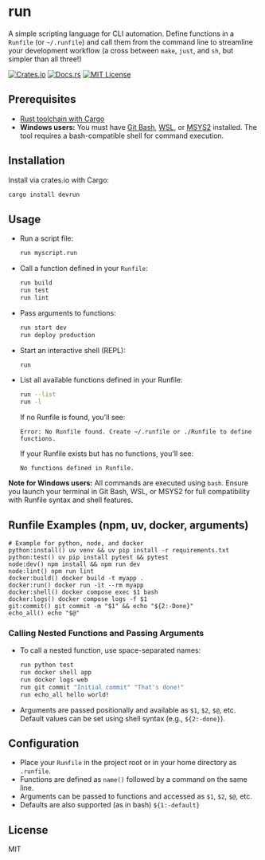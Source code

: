 # run

A simple scripting language for CLI automation. Define functions in a `Runfile` (or `~/.runfile`) and call them from the command line to streamline your development workflow (a cross between `make`, `just`, and `sh`, but simpler than all three!)

[![Crates.io](https://img.shields.io/crates/v/devrun.svg)](https://crates.io/crates/devrun)
[![Docs.rs](https://docs.rs/devrun/badge.svg)](https://docs.rs/devrun)
[![MIT License](https://img.shields.io/badge/license-MIT-blue.svg)](./LICENSE)

## Prerequisites

- [Rust toolchain with Cargo](https://doc.rust-lang.org/cargo/getting-started/installation.html)
- **Windows users:** You must have [Git Bash](https://gitforwindows.org/), [WSL](https://learn.microsoft.com/en-us/windows/wsl/install), or [MSYS2](https://www.msys2.org/) installed. The tool requires a bash-compatible shell for command execution.

## Installation

Install via crates.io with Cargo:

```sh
cargo install devrun
```

## Usage

- Run a script file:
  ```sh
  run myscript.run
  ```
- Call a function defined in your `Runfile`:
  ```sh
  run build
  run test
  run lint
  ```
- Pass arguments to functions:
  ```sh
  run start dev
  run deploy production
  ```
- Start an interactive shell (REPL):
  ```sh
  run
  ```
- List all available functions defined in your Runfile:
  ```sh
  run --list
  run -l
  ```
  If no Runfile is found, you'll see:
  ```
  Error: No Runfile found. Create ~/.runfile or ./Runfile to define functions.
  ```
  If your Runfile exists but has no functions, you'll see:
  ```
  No functions defined in Runfile.
  ```

**Note for Windows users:** All commands are executed using `bash`. Ensure you launch your terminal in Git Bash, WSL, or MSYS2 for full compatibility with Runfile syntax and shell features.

## Runfile Examples (npm, uv, docker, arguments)

```runfile
# Example for python, node, and docker
python:install() uv venv && uv pip install -r requirements.txt
python:test() uv pip install pytest && pytest
node:dev() npm install && npm run dev
node:lint() npm run lint
docker:build() docker build -t myapp .
docker:run() docker run -it --rm myapp
docker:shell() docker compose exec $1 bash
docker:logs() docker compose logs -f $1
git:commit() git commit -m "$1" && echo "${2:-Done}"
echo_all() echo "$@"
```

### Calling Nested Functions and Passing Arguments

- To call a nested function, use space-separated names:
  ```sh
  run python test
  run docker shell app
  run docker logs web
  run git commit "Initial commit" "That's done!"
  run echo_all hello world!
  ```
- Arguments are passed positionally and available as `$1`, `$2`, `$@`, etc. Default values can be set using shell syntax (e.g., `${2:-done}`).

## Configuration

- Place your `Runfile` in the project root or in your home directory as `.runfile`.
- Functions are defined as `name()` followed by a command on the same line.
- Arguments can be passed to functions and accessed as `$1`, `$2`, `$@`, etc.
- Defaults are also supported (as in bash) `${1:-default}`

## License

MIT
